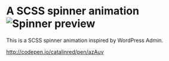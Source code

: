 # A SCSS spinner animation ![Spinner preview](https://raw.github.com/catalinred/scss-spinner-animation/master/spinner-preview.gif)

This is a SCSS spinner animation inspired by WordPress Admin.

http://codepen.io/catalinred/pen/azAuv